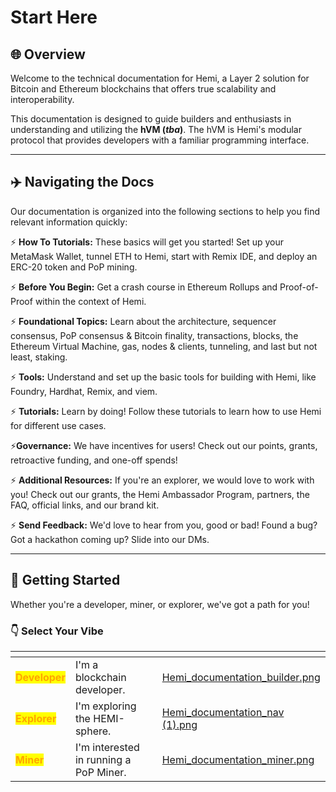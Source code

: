 # Start Here

## 🌐 Overview

Welcome to the technical documentation for Hemi, a Layer 2 solution for Bitcoin and Ethereum blockchains that offers true scalability and interoperability.&#x20;

This documentation is designed to guide builders and enthusiasts in understanding and utilizing the **hVM (**_**tba**_**)**. The hVM is Hemi's modular protocol that provides developers with a familiar programming interface.

***

## ✈️ Navigating the Docs

Our documentation is organized into the following sections to help you find relevant information quickly:

⚡ **How To Tutorials:** These basics will get you started! Set up your MetaMask Wallet, tunnel ETH to Hemi, start with Remix IDE, and deploy an ERC-20 token and PoP mining.

⚡ **Before You Begin:** Get a crash course in Ethereum Rollups and Proof-of-Proof within the context of Hemi.

⚡ **Foundational Topics:** Learn about the architecture, sequencer consensus, PoP consensus & Bitcoin finality, transactions, blocks, the Ethereum Virtual Machine, gas, nodes & clients, tunneling, and last but not least, staking.

⚡ **Tools:** Understand and set up the basic tools for building with Hemi, like Foundry, Hardhat, Remix, and viem.

⚡ **Tutorials:** Learn by doing! Follow these tutorials to learn how to use Hemi for different use cases.

⚡**Governance:** We have incentives for users! Check out our points, grants, retroactive funding, and one-off spends!

⚡ **Additional Resources:** If you're an explorer, we would love to work with you! Check out our grants, the Hemi Ambassador Program, partners, the FAQ, official links, and our brand kit.

⚡ **Send Feedback:** We'd love to hear from you, good or bad! Found a bug? Got a hackathon coming up? Slide into our DMs.

***

## 🏁 Getting Started

Whether you're a developer, miner, or explorer, we've got a path for you!&#x20;

### 👇 Select Your Vibe&#x20;

<table data-view="cards"><thead><tr><th></th><th></th><th></th><th data-hidden data-card-cover data-type="files"></th></tr></thead><tbody><tr><td><mark style="color:orange;"><strong>Developer</strong></mark></td><td>I'm a blockchain developer.</td><td></td><td><a href="../../.gitbook/assets/Hemi_documentation_builder.png">Hemi_documentation_builder.png</a></td></tr><tr><td><mark style="color:orange;"><strong>Explorer</strong></mark></td><td>I'm exploring the HEMI-sphere.</td><td></td><td><a href="../../.gitbook/assets/Hemi_documentation_nav (1).png">Hemi_documentation_nav (1).png</a></td></tr><tr><td><mark style="color:orange;"><strong>Miner</strong></mark></td><td>I'm interested in running a PoP Miner.</td><td></td><td><a href="../../.gitbook/assets/Hemi_documentation_miner.png">Hemi_documentation_miner.png</a></td></tr></tbody></table>
